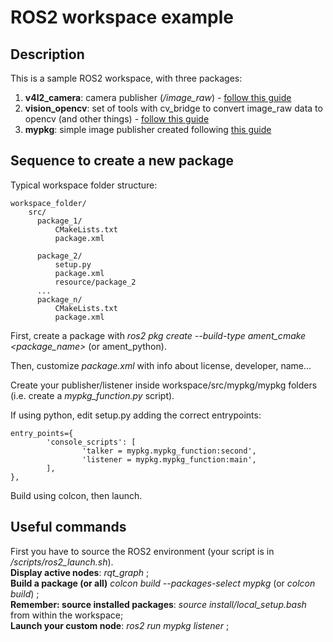 # ROS2 workspace example
## Description
This is a sample ROS2 workspace, with three packages:  
1. **v4l2_camera**: camera publisher (*/image_raw*) - [follow this guide](https://index.ros.org/r/v4l2_camera/)  
2. **vision_opencv**: set of tools with cv_bridge to convert image_raw data to opencv (and other things) - [follow this guide](https://index.ros.org/p/cv_bridge/github-ros-perception-vision_opencv/)  
3. **mypkg**: simple image publisher created following [this guide](https://index.ros.org/doc/ros2/Tutorials/Creating-Your-First-ROS2-Package/)

## Sequence to create a new package

Typical workspace folder structure:
```
workspace_folder/
    src/
      package_1/
          CMakeLists.txt
          package.xml

      package_2/
          setup.py
          package.xml
          resource/package_2
      ...
      package_n/
          CMakeLists.txt
          package.xml
```

First, create a package with *ros2 pkg create --build-type ament_cmake <package_name>* (or ament_python).

Then, customize *package.xml* with info about license, developer, name...

Create your publisher/listener inside workspace/src/mypkg/mypkg folders (i.e. create a *mypkg_function.py* script).

If using python, edit setup.py adding the correct entrypoints:
```
entry_points={
        'console_scripts': [
                'talker = mypkg.mypkg_function:second',
                'listener = mypkg.mypkg_function:main',
        ],
},
```
Build using colcon, then launch.

## Useful commands
First you have to source the ROS2 environment (your script is in */scripts/ros2_launch.sh*).  
**Display active nodes**: *rqt_graph* ;   
**Build a package (or all)** *colcon build --packages-select mypkg* (or *colcon build*) ;  
**Remember: source installed packages**: *source install/local_setup.bash* from within the workspace;  
**Launch your custom node**: *ros2 run mypkg listener* ;  